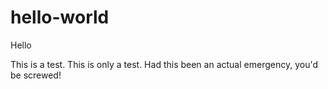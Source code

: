 # hello-world

Hello

This is a test.  This is only a test.  Had this been an actual emergency, you'd be screwed!
